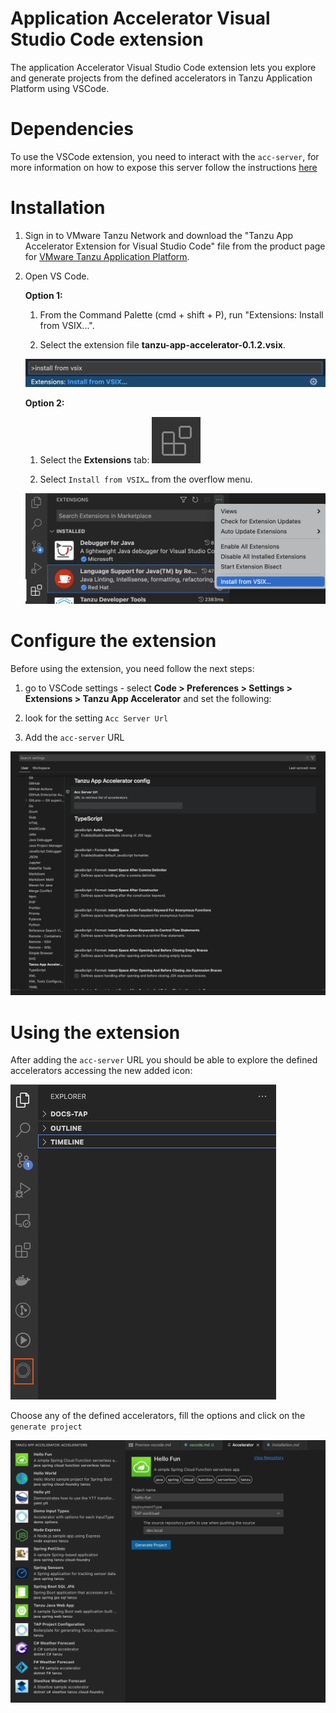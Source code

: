 # Application Accelerator Visual Studio Code extension
The application Accelerator Visual Studio Code extension lets you explore and generate projects
from the defined accelerators in Tanzu Application Platform using VSCode.

# Dependencies
To use the VSCode extension, you need to interact with the `acc-server`, for more
information on how to expose this server follow the instructions [here](../cli-plugins/accelerator/overview.md#server-api-connections)

# <a id="vs-code-app-accel-install"></a> Installation

1. Sign in to VMware Tanzu Network and download the "Tanzu App Accelerator Extension for Visual Studio Code" file from the product page for [VMware Tanzu Application Platform](https://network.tanzu.vmware.com/products/tanzu-application-platform).

2. Open VS Code.

    **Option 1:**

    1. From the Command Palette (cmd + shift + P), run "Extensions: Install from VSIX...".

    2. Select the extension file **tanzu-app-accelerator-0.1.2.vsix**.

    ![Command palette open showing text Extensions: INSTALL FROM VSIX...](../images/vscode-install1.png)

    **Option 2:**

    1. Select the **Extensions** tab: ![The extensions tab icon which is a square cut in fourths with the top-right fourth moved away from the other three](../images/vscode-install2.png)

    2. Select `Install from VSIX…` from the overflow menu.

    ![The VS Code interface showing the extensions tab open, the overflow menu in the extensions tab open, and the "Install from VSIX..." option highlighted](../images/vscode-install3.png)

# Configure the extension

Before using the extension, you need follow the next steps:

1. go to VSCode settings - select **Code > Preferences > Settings > Extensions > Tanzu App Accelerator** and set the following:

2. look for the setting `Acc Server Url`

3. Add the `acc-server` URL

![Setting](../images/acc-server-config.png)

# Using the extension

After adding the `acc-server` URL you should be able to explore the defined accelerators
accessing the new added icon:

![extension](../images/app-accelerators-vscode-icon.png)

Choose any of the defined accelerators, fill the options and click on the `generate project`

![accelerator](../images/acc-form.png)
